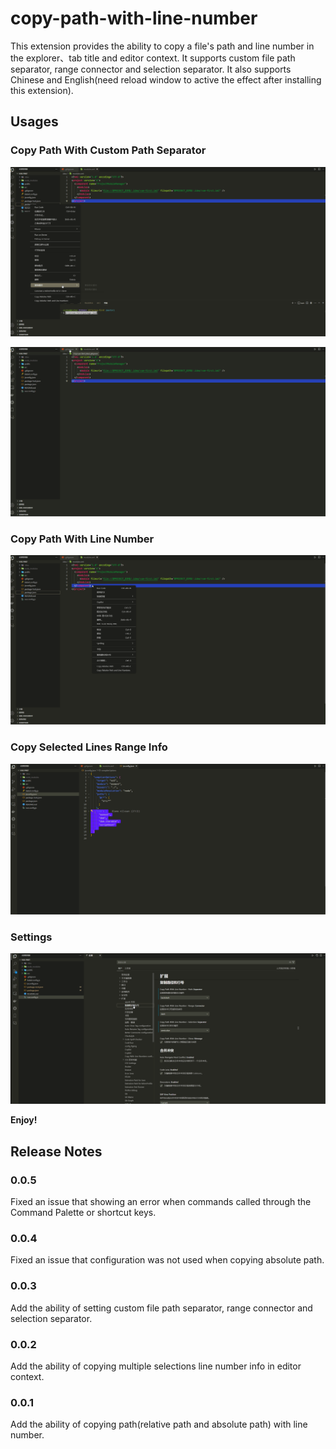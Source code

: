 # copy-path-with-line-number

This extension provides the ability to copy a file's path and line number in the explorer、tab title and editor context.
It supports custom file path separator, range connector and selection separator.
It also supports Chinese and English(need reload window to active the effect after installing this extension).

## Usages

### Copy Path With Custom Path Separator

![explorer-context](https://raw.githubusercontent.com/qishan233/copy-path-with-line-number/main/images/explorer-context.gif)

![title-context](https://raw.githubusercontent.com/qishan233/copy-path-with-line-number/main/images/title-context.gif)

### Copy Path With Line Number

![editor-context](https://raw.githubusercontent.com/qishan233/copy-path-with-line-number/main/images/editor-context.gif)

### Copy Selected Lines Range Info

![selected lines range](https://raw.githubusercontent.com/qishan233/copy-path-with-line-number/main/images/selected-lines-info.gif)

### Settings

![settings](https://raw.githubusercontent.com/qishan233/copy-path-with-line-number/main/images/settings.gif)

**Enjoy!**

## Release Notes

### 0.0.5

Fixed an issue that showing an error when commands called through the Command Palette or shortcut keys.

### 0.0.4

Fixed an issue that configuration was not used when copying absolute path.

### 0.0.3

Add the ability of setting custom file path separator, range connector and selection separator.

### 0.0.2

Add the ability of copying multiple selections line number info in editor context.

### 0.0.1

Add the ability of copying path(relative path and absolute path) with line number.
